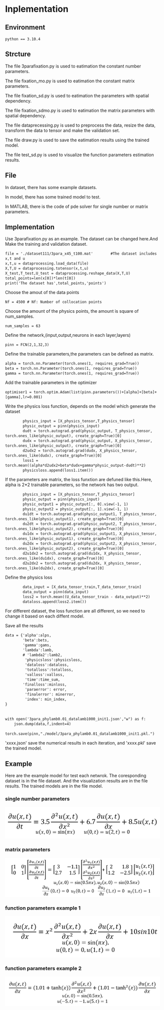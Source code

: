 # Inplementation

## Environment
```
python == 3.10.4
```

## Strcture

The file 3parafixation.py is used to eatimation the constant number parameters.

The file fixation_mo.py is used to eatimation the constant matrix parameters.

The file fixation_sd.py is used to eatimation the parameters with spatial dependency.

The file fixation_sdmo.py is used to eatimation the matrix parameters with spatial dependency.

The file dataprecessing.py is used to preprocess the data, resize the data, transform the data to tensor and make the validation set.

The file draw.py is used to save the eatimation results using the trained model.

The file test_sd.py is used to visualize the function parameters estimation results.

## File 

In dataset, there has some example datasets.

In model, there has some trained model to test.

In MATLAB, there is the code of pde solver for single number or matrix parameters.


## Implementation
Use 3parafixation.py as an example.
The dataset can be changed here.And Make the training and validation dataset.
```
file = './dataset111/3para_x45_t100.mat'        #The dataset includes x,t and u
x,t,u = dataprocessing.load_data(file)
X,T,U = dataprocessing.totensor(x,t,u)
X_test,T_test,U_test = dataprocessing.reshape_data(X,T,U)
total_points=len(x[0])*len(t[0])
print('The dataset has',total_points,'points')
```
Choose the amout of the data points
```
Nf = 4500 # Nf: Number of collocation points
```
Choose the amount of the physics points, the amount is square of num_samples.
```
num_samples = 63
```
Define the network,(input,output,neurons in each layer,layers)
```
pinn = FCN(2,1,32,3)
```
Define the trainable parameters,the parameters can be defined as matrix.
```
alpha = torch.nn.Parameter(torch.ones(1, requires_grad=True))
beta = torch.nn.Parameter(torch.ones(1, requires_grad=True))
gamma = torch.nn.Parameter(torch.ones(1, requires_grad=True))
```
Add the trainable parameters in the optimizer
```
optimiser1 = torch.optim.Adam(list(pinn.parameters())+[alpha]+[beta]+[gamma],lr=0.001)
```
Write the physics loss function, depends on the model which generate the dataset
```
        physics_input = [X_physics_tensor,T_physics_tensor]
        physic_output = pinn(physics_input)
        dudt = torch.autograd.grad(physic_output, T_physics_tensor, torch.ones_like(physic_output), create_graph=True)[0]
        dudx = torch.autograd.grad(physic_output, X_physics_tensor, torch.ones_like(physic_output), create_graph=True)[0]
        d2udx2 = torch.autograd.grad(dudx, X_physics_tensor, torch.ones_like(dudx), create_graph=True)[0]
        loss1 = torch.mean((alpha*d2udx2+beta*dudx+gamma*physic_output-dudt)**2)
        physicsloss.append(loss1.item())
```
If the parameters are matrix, the loss funxtion are defuned like this.Here, alpha is 2*2 trainable parameters, so the network has two output.  
```
        physics_input = [X_physics_tensor,T_physics_tensor]
        physic_output = pinn(physics_input)
        physic_output1 = physic_output[:, 0].view(-1, 1)
        physic_output2 = physic_output[:, 1].view(-1, 1)
        du1dt = torch.autograd.grad(physic_output1, T_physics_tensor, torch.ones_like(physic_output1), create_graph=True)[0]
        du2dt = torch.autograd.grad(physic_output2, T_physics_tensor, torch.ones_like(physic_output2), create_graph=True)[0]
        du1dx = torch.autograd.grad(physic_output1, X_physics_tensor, torch.ones_like(physic_output1), create_graph=True)[0]
        du2dx = torch.autograd.grad(physic_output2, X_physics_tensor, torch.ones_like(physic_output2), create_graph=True)[0]
        d2u1dx2 = torch.autograd.grad(du1dx, X_physics_tensor, torch.ones_like(du1dx), create_graph=True)[0]
        d2u2dx2 = torch.autograd.grad(du2dx, X_physics_tensor, torch.ones_like(du2dx), create_graph=True)[0]
```

Define the physics loss
```
        data_input = [X_data_tensor_train,T_data_tensor_train]
        data_output = pinn(data_input)
        loss2 = torch.mean((U_data_tensor_train - data_output)**2)
        dataloss.append(loss2.item())
```

For different dataset, the loss function are all different, so we need to change it based on each diffent model.

Save all the results
```
data = {'alpha':alps,
        'beta':bets,
        'gamma':gams,
        'lambda':lamb,
        # 'lambda2':lamb2,
         'physicsloss':physicsloss,
         'dataloss':dataloss,
         'totalloss':totalloss,
         'valloss':valloss,
         'time':time_sum,
        'finalloss':minloss,
         'paraerror': error,
         'finalerror': minerror,
         'index': min_index,
}


with open('3para_phylamb0.01_datalamb1000_init1.json',"w") as f:
    json.dump(data,f,indent=4)

torch.save(pinn,"./model/3para_phylamb0.01_datalamb1000_init1.pkl.")
```

'xxxx.json' save the numerical results in each iteration, and 'xxxx.pkl' save the trained model.
## Example

Here are the example model for test each netwrok. The coresponding dataset is in the file dataset. And the visualization results are in the file results. The trained models are in the file model. 

### single number parameters

![](graph/3para.png)

### matrix parameters

![](graph/3matrix.png)

### function parameters example 1

![](graph/1to1_sd_example1.png)

### function parameters example 2

![](graph/1to1_sd_example2.png)